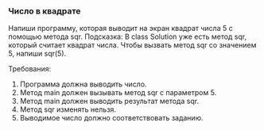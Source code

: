 
### Число в квадрате

Напиши программу, которая выводит на экран квадрат числа 5 с помощью метода sqr.
Подсказка:
В  class Solution уже есть метод sqr, который считает квадрат числа.
Чтобы вызвать метод sqr со значением 5, напиши sqr(5).


Требования:
1.	Программа должна выводить число.
2.	Метод main должен вызывать метод sqr с параметром 5.
3.	Метод main должен выводить результат метода sqr.
4.	Метод sqr изменять нельзя.
5.	Выводимое число должно соответствовать заданию.


